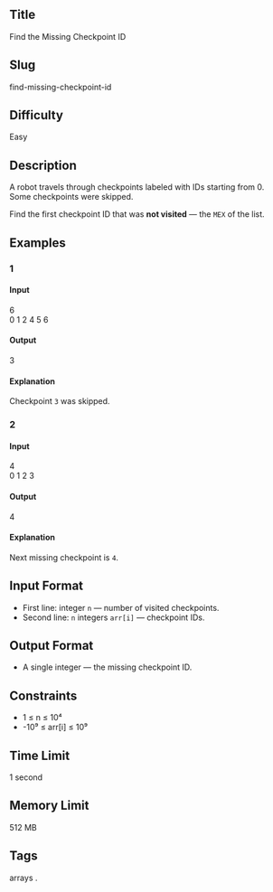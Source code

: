## Title

Find the Missing Checkpoint ID

## Slug

find-missing-checkpoint-id

## Difficulty

Easy

## Description

A robot travels through checkpoints labeled with IDs starting from 0.  
Some checkpoints were skipped.  

Find the first checkpoint ID that was **not visited** — the `MEX` of the list.

## Examples

### 1

#### Input

6  
0 1 2 4 5 6

#### Output
3

#### Explanation
Checkpoint `3` was skipped.

### 2

#### Input

4  
0 1 2 3

#### Output
4

#### Explanation
Next missing checkpoint is `4`.

## Input Format

- First line: integer `n` — number of visited checkpoints.  
- Second line: `n` integers `arr[i]` — checkpoint IDs.

## Output Format

- A single integer — the missing checkpoint ID.

## Constraints

- 1 ≤ n ≤ 10⁴  
- -10⁹ ≤ arr[i] ≤ 10⁹    

## Time Limit

1 second

## Memory Limit

512 MB

## Tags

arrays .
